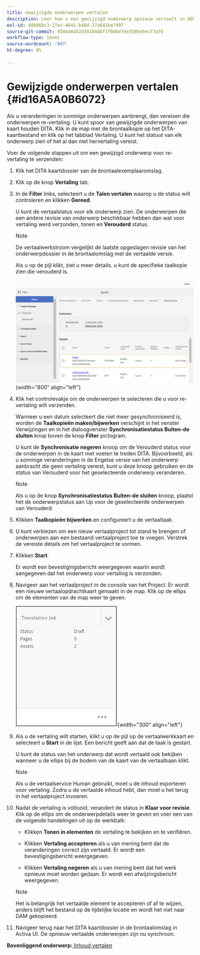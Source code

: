 ```yaml
---
title: Gewijzigde onderwerpen vertalen
description: Leer hoe u een gewijzigd onderwerp opnieuw vertaalt in AEM hulplijnen.
exl-id: 48b868c3-27ec-4641-b40d-17a641be7497
source-git-commit: 8504a0a52d381044bf1f0d6e7de3585ebecf3a7b
workflow-type: tm+mt
source-wordcount: '607'
ht-degree: 0%

---
```


# Gewijzigde onderwerpen vertalen {#id16A5A0B6072}

Als u veranderingen in sommige onderwerpen aanbrengt, dan vereisen die onderwerpen re-vertaling. U kunt spoor van gewijzigde onderwerpen van kaart houden DITA. Klik in de map met de brontaalkopie op het DITA-kaartbestand en klik op het tabblad Vertaling. U kunt het statuut van elk onderwerp zien of het al dan niet hervertaling vereist.

Voer de volgende stappen uit om een gewijzigd onderwerp voor re-vertaling te verzenden:

1. Klik het DITA kaartdossier van de brontaalexemplaaromslag.

1. Klik op de knop **Vertaling** tab.

1. In de **Filter** links, selecteert u de **Talen vertalen** waarop u de status wilt controleren en klikken **Gereed**.

   U kunt de vertaalstatus voor elk onderwerp zien. De onderwerpen die een andere revisie van onderwerp beschikbaar hebben dan wat voor vertaling werd verzonden, tonen en **Verouderd** status.

   >[!NOTE]
   >
   > De vertaalwerkstroom vergelijkt de laatste opgeslagen revisie van het onderwerpdossier in de brontaalomslag met de vertaalde versie.

   Als u op de pijl klikt, ziet u meer details. u kunt de specifieke taalkopie zien die verouderd is.

   ![](images/out-of-sync-uuid.png){width="800" align="left"}

1. Klik het controlevakje om de onderwerpen te selecteren die u voor re-vertaling wilt verzenden.

   Wanneer u een datum selecteert die niet meer gesynchroniseerd is, worden de **Taalkopieën maken/bijwerken** verschijnt in het venster Verwijzingen en in het dialoogvenster **Synchronisatiestatus Buiten-de sluiten** knop boven de knop **Filter** pictogram.

   U kunt de **Synchronisatie negeren** knoop om de Verouderd status voor de onderwerpen in de kaart met voeten te treden DITA. Bijvoorbeeld, als u sommige veranderingen in de Engelse versie van het onderwerp aanbracht die geen vertaling vereist, kunt u deze knoop gebruiken en de status van Verouderd voor het geselecteerde onderwerp veranderen.

   >[!NOTE]
   >
   > Als u op de knop **Synchronisatiestatus Buiten-de sluiten** knoop, plaatst het de onderwerpstatus aan Up voor de geselecteerde onderwerpen van Verouderd.

1. Klikken **Taalkopieën bijwerken** en configureert u de vertaaltaak.

1. U kunt verkiezen om een nieuw vertaalproject tot stand te brengen of onderwerpen aan een bestaand vertaalproject toe te voegen. Verstrek de vereiste details om het vertaalproject te vormen.

1. Klikken **Start**.

   Er wordt een bevestigingsbericht weergegeven waarin wordt aangegeven dat het onderwerp voor vertaling is verzonden.

1. Navigeer aan het vertaalproject in de console van het Project. Er wordt een nieuwe vertaalopdrachtkaart gemaakt in de map. Klik op de ellips om de elementen van de map weer te geven.

   ![](images/incremental-job.PNG){width="300" align="left"}

1. Als u de vertaling wilt starten, klikt u op de pijl op de vertaalwerkkaart en selecteert u **Start** in de lijst. Een bericht geeft aan dat de taak is gestart.

   U kunt de status van het onderwerp dat wordt vertaald ook bekijken wanneer u de ellips bij de bodem van de kaart van de vertaalbaan klikt.

   >[!NOTE]
   >
   > Als u de vertaalservice Human gebruikt, moet u de inhoud exporteren voor vertaling. Zodra u de vertaalde inhoud hebt, dan moet u het terug in het vertaalproject invoeren.

1. Nadat de vertaling is voltooid, verandert de status in **Klaar voor revisie**. Klik op de ellips om de onderwerpdetails weer te geven en voer een van de volgende handelingen uit op de werkbalk:

   - Klikken **Tonen in elementen** de vertaling te bekijken en te verifiëren.

   - Klikken **Vertaling accepteren** als u van mening bent dat de veranderingen correct zijn vertaald. Er wordt een bevestigingsbericht weergegeven.

   - Klikken **Vertaling negeren** als u van mening bent dat het werk opnieuw moet worden gedaan. Er wordt een afwijzingsbericht weergegeven.

   >[!NOTE]
   >
   > Het is belangrijk het vertaalde element te accepteren of af te wijzen, anders blijft het bestand op de tijdelijke locatie en wordt het niet naar DAM gekopieerd.

1. Navigeer terug naar het DITA kaartdossier in de brontaalomslag in Activa UI. De opnieuw vertaalde onderwerpen zijn nu synchroon.


**Bovenliggend onderwerp:**[ Inhoud vertalen](translation.md)
